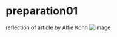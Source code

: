 # preparation01
reflection of article by Alfie  Kohn
![image](https://giphy.com/gifs/college-finals-bring-it-on-A4HCrFVdbxZpS)
